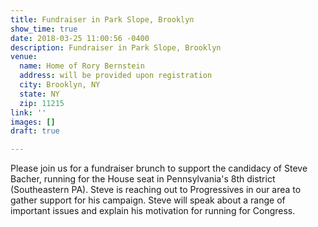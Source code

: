 ```yaml
---
title: Fundraiser in Park Slope, Brooklyn
show_time: true
date: 2018-03-25 11:00:56 -0400
description: Fundraiser in Park Slope, Brooklyn
venue:
  name: Home of Rory Bernstein
  address: will be provided upon registration
  city: Brooklyn, NY
  state: NY
  zip: 11215
link: ''
images: []
draft: true

---
```

Please join us for a fundraiser brunch to support the candidacy of Steve Bacher, running for the House seat in Pennsylvania's 8th district (Southeastern PA). Steve is reaching out to Progressives in our area to gather support for his campaign. Steve will speak about a range of important issues and explain his motivation for running for Congress. 